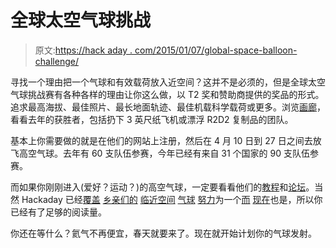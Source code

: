 # 全球太空气球挑战

> 原文:[https://hack aday . com/2015/01/07/global-space-balloon-challenge/](https://hackaday.com/2015/01/07/global-space-balloon-challenge/)

寻找一个理由把一个气球和有效载荷放入近空间？这并不是必须的，但是全球太空气球挑战赛有各种各样的理由让你这么做，以 T2 奖和赞助商提供的奖品的形式。追求最高海拔、最佳照片、最长地面轨迹、最佳机载科学载荷或更多。浏览[画廊](http://www.balloonchallenge.org/gallery)，看看去年的获胜者，包括扔下 3 英尺纸飞机或漂浮 R2D2 复制品的团队。

基本上你需要做的就是在他们的网站上注册，然后在 4 月 10 日到 27 日之间去放飞高空气球。去年有 60 支队伍参赛，今年已经有来自 31 个国家的 90 支队伍参赛。

而如果你刚刚进入(爱好？运动？)的高空气球，一定要看看他们的[教程](http://balloonchallenge.org/tutorials)和[论坛](http://community.balloonchallenge.org/)。当然 Hackaday 已经[覆盖](http://hackaday.com/2011/09/30/workshop-88-hosts-a-near-space-balloon-contest/) [乡亲们的](http://hackaday.com/2014/05/22/high-altitude-glider-will-be-dropped-from-a-balloon/) [临近空间](http://hackaday.com/2011/10/21/going-for-the-amateur-balloon-altitude-record/) [气球](http://hackaday.com/2010/10/05/a-ride-into-space-but-nothing-fancy/) [努力](http://hackaday.com/2013/03/10/launching-a-glider-from-space/)为一个[而](http://hackaday.com/2009/09/13/pictures-from-space-for-150/) [现在](http://hackaday.com/2009/09/19/high-altitude-balloons/)也是，所以你已经有了足够的阅读量。

你还在等什么？氦气不再便宜，春天就要来了。现在就开始计划你的气球发射。